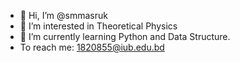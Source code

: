 - 👋 Hi, I’m @smmasruk
- 👀 I’m interested in Theoretical Physics
- 🌱 I’m currently learning Python and Data Structure. 
- To reach me: 1820855@iub.edu.bd


<!---
smmasruk/smmasruk is a ✨ special ✨ repository because its `README.md` (this file) appears on your GitHub profile.
You can click the Preview link to take a look at your changes.
--->
